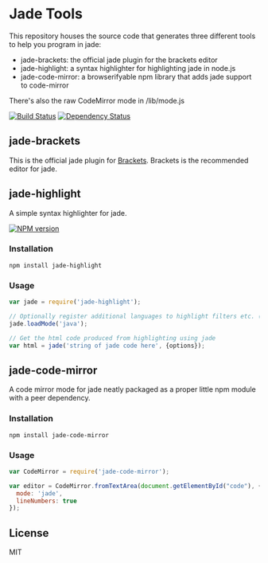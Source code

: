 # Jade Tools

This repository houses the source code that generates three different tools to help you program in jade:

 - jade-brackets: the official jade plugin for the brackets editor
 - jade-highlight: a syntax highlighter for highlighting jade in node.js
 - jade-code-mirror: a browserifyable npm library that adds jade support to code-mirror

There's also the raw CodeMirror mode in /lib/mode.js

[![Build Status](https://img.shields.io/travis/ForbesLindesay/jade-brackets/master.svg)](https://travis-ci.org/ForbesLindesay/jade-brackets)
[![Dependency Status](https://img.shields.io/gemnasium/ForbesLindesay/jade-brackets.svg)](https://gemnasium.com/ForbesLindesay/jade-brackets)

## jade-brackets

This is the official jade plugin for [Brackets](http://brackets.io/).  Brackets is the recommended editor for jade.


## jade-highlight

A simple syntax highlighter for jade.

[![NPM version](https://img.shields.io/npm/v/jade-highlight.svg)](http://badge.fury.io/js/jade-highlight)

### Installation

```
npm install jade-highlight
```

### Usage

```js
var jade = require('jade-highlight');

// Optionally register additional languages to highlight filters etc. (by default html, js, css and markdown are supported)
jade.loadMode('java');

// Get the html code produced from highlighting using jade
var html = jade('string of jade code here', {options});
```

## jade-code-mirror

A code mirror mode for jade neatly packaged as a proper little npm module with a peer dependency.

### Installation

```
npm install jade-code-mirror
```

### Usage

```js
var CodeMirror = require('jade-code-mirror');

var editor = CodeMirror.fromTextArea(document.getElementById("code"), {
  mode: 'jade',
  lineNumbers: true
});
```

## License

MIT
